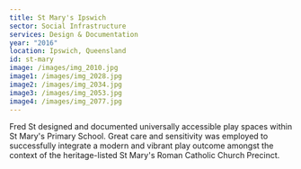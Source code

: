 ```yaml
---
title: St Mary's Ipswich
sector: Social Infrastructure
services: Design & Documentation
year: "2016"
location: Ipswich, Queensland
id: st-mary
image: /images/img_2010.jpg
image1: /images/img_2028.jpg
image2: /images/img_2034.jpg
image3: /images/img_2053.jpg
image4: /images/img_2077.jpg
---
```


Fred St designed and documented universally accessible play spaces
within St Mary's Primary School. Great care and sensitivity was employed to
successfully integrate a modern and vibrant play outcome amongst the context
of the heritage-listed St Mary's Roman Catholic Church Precinct.
